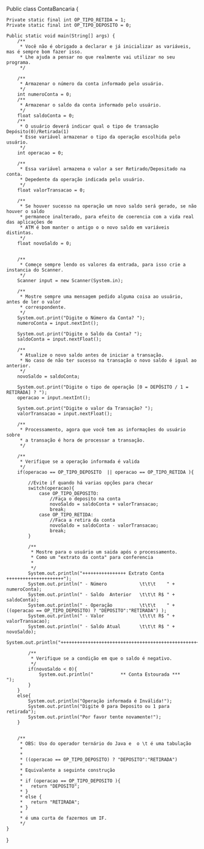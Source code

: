 Public class ContaBancaria {
		
	Private static final int OP_TIPO_RETIDA = 1;
	Private static final int OP_TIPO_DEPOSITO = 0;

	Public static void main(String[] args) {
		/**
		 * Você não é obrigado a declarar e já inicializar as variáveis, mas é sempre bom fazer isso.
		 * Lhe ajuda a pensar no que realmente vai utilizar no seu programa.
		 */
		
		/**
		 * Armazenar o número da conta informado pelo usuário.
		 */
		int numeroConta = 0;
		/**
		 * Armazenar o saldo da conta informado pelo usuário.
		 */
		float saldoConta = 0; 
		/**
		 * O usuário deverá indicar qual o tipo de transação Depósito(0)/Retirada(1)
		 * Esse variável armazenar o tipo da operação escolhida pelo usuário.
		 */
		int operacao = 0;
		
		/**
		 * Essa variável armazena o valor a ser Retirado/Depositado na conta.
		 * Depedente da operação indicada pelo usuário. 
		 */
		float valorTransacao = 0; 
		
		/**
		 * Se houver sucesso na operação um novo saldo será gerado, se não houver o saldo 
		 * permanece inalterado, para efeito de coerencia com a vida real das aplicações de
		 * ATM é bom manter o antigo o o novo saldo em variáveis distintas.
		 */
		float novoSaldo = 0;
		 
		
		/**
		 * Começe sempre lendo os valores da entrada, para isso crie a instancia do Scanner.
		 */
		Scanner input = new Scanner(System.in);
		
		/**
		 * Mostre sempre uma mensagem pedido alguma coisa ao usuário, antes de ler o valor 
		 * correspondente.
		 */
		System.out.print("Digite o Número da Conta? ");
		numeroConta = input.nextInt();
		
		System.out.print("Digite o Saldo da Conta? ");
		saldoConta = input.nextFloat();
		
		/**
		 * Atualize o novo saldo antes de iniciar a transação.
		 * No caso de não ter sucesso na transação o novo saldo é igual ao anterior.
		 */
		novoSaldo = saldoConta;
		
		System.out.print("Digite o tipo de operação [0 = DEPÓSITO / 1 = RETIRADA] ? ");
		operacao = input.nextInt();
		
		System.out.print("Digite o valor da Transação? ");
		valorTransacao = input.nextFloat();
		
		/**
		 * Processamento, agora que você tem as informações do usuário sobre
		 * a transação é hora de processar a transação.
		 */
		
		/**
		 * Verifique se a operação informada é valida
		 */
		if(operacao == OP_TIPO_DEPOSITO  || operacao == OP_TIPO_RETIDA ){
			
			//Evite if quando há varias opções para checar
			switch(operacao){
				case OP_TIPO_DEPOSITO:
					//Faça o deposito na conta
					novoSaldo = saldoConta + valorTransacao;
					break;
				case OP_TIPO_RETIDA:
					//Faca a retira da conta
					novoSaldo = saldoConta - valorTransacao;
					break;
			}
			
			/**
			 * Mostre para o usuário um saida após o processamento.
			 * Como um "extrato da conta" para conferencia
			 * 
			 */
			System.out.println("++++++++++++++++ Extrato Conta +++++++++++++++++++++");
			System.out.println(" - Número            \t\t\t    " + numeroConta);
			System.out.println(" - Saldo  Anterior   \t\t\t R$ " + saldoConta);
			System.out.println(" - Operação          \t\t\t    " + ((operacao == OP_TIPO_DEPOSITO) ? "DEPOSITO":"RETIRADA") );
			System.out.println(" - Valor             \t\t\t R$ " + valorTransacao);
			System.out.println(" - Saldo Atual       \t\t\t R$ " + novoSaldo);
			System.out.println("++++++++++++++++++++++++++++++++++++++++++++++++++++");
			
			/**
			 * Verifique se a condição em que o saldo é negativo.
			 */
			if(novoSaldo < 0){
				System.out.println("          ** Conta Estourada ***              ");
			}
		}
		else{
			System.out.println("Operação informada é Inválida!");
			System.out.println("Digite 0 para Deposito ou 1 para retirada");
			System.out.println("Por favor tente novamente!");
		}
		
		
		/**
		 * OBS: Uso do operador ternário do Java e  o \t é uma tabulação
		 * 
		 * 
		 * ((operacao == OP_TIPO_DEPOSITO) ? "DEPOSITO":"RETIRADA")
		 * 
		 * Equivalente a seguinte construção
		 * 
		 * if (operacao == OP_TIPO_DEPOSITO ){
		 *   return "DEPOSITO";
		 * }
		 * else {
		 *   return "RETIRADA";
		 * }
		 * 
		 * é uma curta de fazermos um IF.
		 */
	}
}
